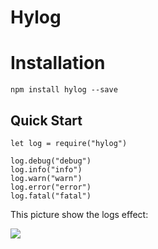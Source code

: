 # Hylog

# Installation

```
npm install hylog --save
```



## Quick Start

```
let log = require("hylog")

log.debug("debug")
log.info("info")
log.warn("warn")
log.error("error")
log.fatal("fatal")
```

This  picture show the logs effect:

![](https://github.com/quzhen12/hylog/docs/img/print_log.png)